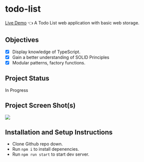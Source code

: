 # todo-list

[Live Demo](https://euanrw.github.io/todo-list/) :point_left:
A Todo List web application with basic web storage.

## Objectives

- [x] Display knowledge of TypeScript.
- [x] Gain a better understanding of SOLID Principles
- [x] Modular patterns, factory functions.

## Project Status

In Progress

## Project Screen Shot(s)

![](project.png)

## Installation and Setup Instructions

- Clone Github repo down.
- Run `npm i` to install depenencies.
- Run `npm run start` to start dev server.
